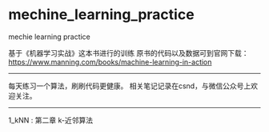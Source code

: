 # mechine_learning_practice
mechie learning practice

基于《机器学习实战》这本书进行的训练
原书的代码以及数据可到官网下载：
https://www.manning.com/books/machine-learning-in-action


---------------------------------------------------------------------------
每天练习一个算法，刷刷代码更健康。
相关笔记记录在csnd，与微信公众号上欢迎关注。

---------------------------------------------------------------------------

1_kNN : 第二章 k-近邻算法

